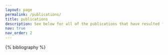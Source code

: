 ```yaml
---
layout: page
permalink: /publications/
title: publications
description: See below for all of the publications that have resulted from my work, as well as from my amazing collaborators 📚
nav: true
nav_order: 2
---
```


<!-- _pages/publications.md -->
<div class="publications">

{% bibliography %}

</div>
